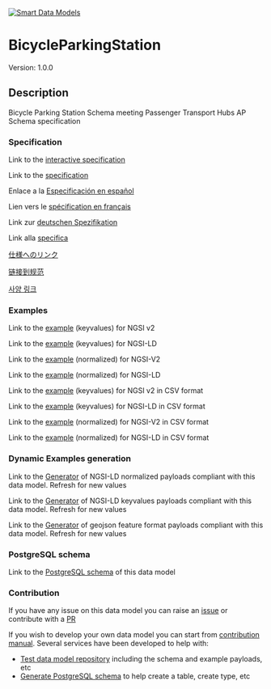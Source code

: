 [![Smart Data Models](https://smartdatamodels.org/wp-content/uploads/2022/01/SmartDataModels_logo.png "Logo")](https://smartdatamodels.org)
# BicycleParkingStation
Version: 1.0.0

## Description 

Bicycle Parking Station Schema meeting Passenger Transport Hubs AP Schema specification
### Specification

Link to the [interactive specification](https://swagger.lab.fiware.org/?url=https://smart-data-models.github.io/dataModel.OSLO/BicycleParkingStation/swagger.yaml)

Link to the [specification](https://github.com/smart-data-models/dataModel.OSLO/blob/master/BicycleParkingStation/doc/spec.md)

Enlace a la [Especificación en español](https://github.com/smart-data-models/dataModel.OSLO/blob/master/BicycleParkingStation/doc/spec_ES.md)

Lien vers le [spécification en français](https://github.com/smart-data-models/dataModel.OSLO/blob/master/BicycleParkingStation/doc/spec_FR.md)

Link zur [deutschen Spezifikation](https://github.com/smart-data-models/dataModel.OSLO/blob/master/BicycleParkingStation/doc/spec_DE.md)

Link alla [specifica](https://github.com/smart-data-models/dataModel.OSLO/blob/master/BicycleParkingStation/doc/spec_IT.md)

[仕様へのリンク](https://github.com/smart-data-models/dataModel.OSLO/blob/master/BicycleParkingStation/doc/spec_JA.md)

[链接到规范](https://github.com/smart-data-models/dataModel.OSLO/blob/master/BicycleParkingStation/doc/spec_ZH.md)

[사양 링크](https://github.com/smart-data-models/dataModel.OSLO/blob/master/BicycleParkingStation/doc/spec_KO.md)
### Examples

Link to the [example](https://smart-data-models.github.io/dataModel.OSLO/BicycleParkingStation/examples/example.json) (keyvalues) for NGSI v2

Link to the [example](https://smart-data-models.github.io/dataModel.OSLO/BicycleParkingStation/examples/example.jsonld) (keyvalues) for NGSI-LD

Link to the [example](https://smart-data-models.github.io/dataModel.OSLO/BicycleParkingStation/examples/example-normalized.json) (normalized) for NGSI-V2

Link to the [example](https://smart-data-models.github.io/dataModel.OSLO/BicycleParkingStation/examples/example-normalized.jsonld) (normalized) for NGSI-LD

Link to the [example](https://github.com/smart-data-models/dataModel.OSLO/blob/master/BicycleParkingStation/examples/example.json.csv) (keyvalues) for NGSI v2 in CSV format

Link to the [example](https://github.com/smart-data-models/dataModel.OSLO/blob/master/BicycleParkingStation/examples/example.jsonld.csv) (keyvalues) for NGSI-LD in CSV format

Link to the [example](https://github.com/smart-data-models/dataModel.OSLO/blob/master/BicycleParkingStation/examples/example-normalized.json.csv) (normalized) for NGSI-V2 in CSV format

Link to the [example](https://github.com/smart-data-models/dataModel.OSLO/blob/master/BicycleParkingStation/examples/example-normalized.jsonld.csv) (normalized) for NGSI-LD in CSV format
### Dynamic Examples generation

Link to the [Generator](https://smartdatamodels.org/extra/ngsi-ld_generator.php?schemaUrl=https://raw.githubusercontent.com/smart-data-models/dataModel.OSLO/master/BicycleParkingStation/schema.json&email=info@smartdatamodels.org) of NGSI-LD normalized payloads compliant with this data model. Refresh for new values

Link to the [Generator](https://smartdatamodels.org/extra/ngsi-ld_generator_keyvalues.php?schemaUrl=https://raw.githubusercontent.com/smart-data-models/dataModel.OSLO/master/BicycleParkingStation/schema.json&email=info@smartdatamodels.org) of NGSI-LD keyvalues payloads compliant with this data model. Refresh for new values

Link to the [Generator](https://smartdatamodels.org/extra/geojson_features_generator.php?schemaUrl=https://raw.githubusercontent.com/smart-data-models/dataModel.OSLO/master/BicycleParkingStation/schema.json&email=info@smartdatamodels.org) of geojson feature format payloads compliant with this data model. Refresh for new values
### PostgreSQL schema

Link to the [PostgreSQL schema](https://github.com/smart-data-models/dataModel.OSLO/blob/master/BicycleParkingStation/schema.sql) of this data model
### Contribution

 If you have any issue on this data model you can raise an [issue](https://github.com/smart-data-models/dataModel.OSLO/issues)  or contribute with a [PR](https://github.com/smart-data-models/dataModel.OSLO/pulls)

 If you wish to develop your own data model you can start from [contribution manual](https://bit.ly/contribution_manual). Several services have been developed to help with: 
 - [Test data model repository](https://smartdatamodels.org/index.php/data-models-contribution-api/) including the schema and example payloads, etc
 - [Generate PostgreSQL schema](https://smartdatamodels.org/index.php/sql-service/) to help create a table, create type, etc